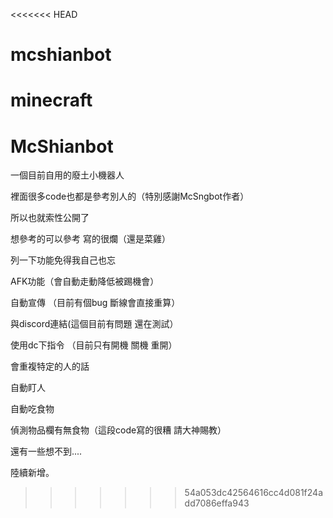 <<<<<<< HEAD
# mcshianbot
 minecraft
=======
# McShianbot
一個目前自用的廢土小機器人

裡面很多code也都是參考別人的（特別感謝McSngbot作者）

所以也就索性公開了

想參考的可以參考 寫的很爛（還是菜雞）

列一下功能免得我自己也忘

AFK功能（會自動走動降低被踢機會）

自動宣傳 （目前有個bug 斷線會直接重算）

與discord連結(這個目前有問題 還在測試）

使用dc下指令 （目前只有開機 關機 重開）

會重複特定的人的話

自動盯人

自動吃食物

偵測物品欄有無食物（這段code寫的很糟 請大神賜教）

 還有一些想不到.... 

陸續新增。

>>>>>>> 54a053dc42564616cc4d081f24add7086effa943
